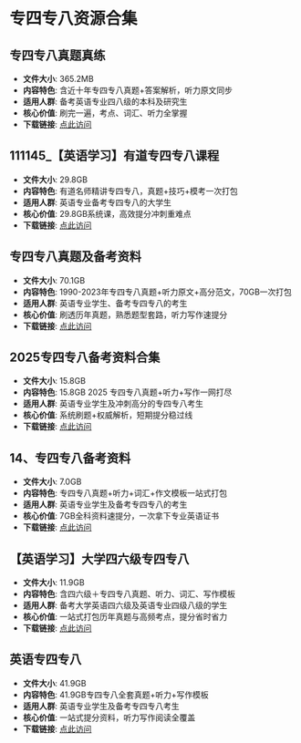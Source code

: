 <!-- CATEGORY: 教育与考试/语言考试 -->

# 专四专八资源合集

## 专四专八真题真练
- **文件大小**: 365.2MB
- **内容特色**: 含近十年专四专八真题+答案解析，听力原文同步
- **适用人群**: 备考英语专业四八级的本科及研究生
- **核心价值**: 刷完一遍，考点、词汇、听力全掌握
- **下载链接**: [点此访问](https://pan.quark.cn/s/b47425c8f2b5)

## 111145_【英语学习】有道专四专八课程
- **文件大小**: 29.8GB
- **内容特色**: 有道名师精讲专四专八，真题+技巧+模考一次打包
- **适用人群**: 英语专业备考专四专八的大学生
- **核心价值**: 29.8GB系统课，高效提分冲刺重难点
- **下载链接**: [点此访问](https://pan.quark.cn/s/b821ebbbd9bd)

## 专四专八真题及备考资料
- **文件大小**: 70.1GB
- **内容特色**: 1990-2023年专四专八真题+听力原文+高分范文，70GB一次打包
- **适用人群**: 英语专业学生、备考专四专八的考生
- **核心价值**: 刷透历年真题，熟悉题型套路，听力写作速提分
- **下载链接**: [点此访问](https://pan.quark.cn/s/afca0e7ef955)

## 2025专四专八备考资料合集
- **文件大小**: 15.8GB
- **内容特色**: 15.8GB 2025 专四专八真题+听力+写作一网打尽
- **适用人群**: 英语专业学生及冲刺高分的专四专八考生
- **核心价值**: 系统刷题+权威解析，短期提分稳过线
- **下载链接**: [点此访问](https://pan.quark.cn/s/33db2a2906d1)

## 14、专四专八备考资料
- **文件大小**: 7.0GB
- **内容特色**: 专四专八真题+听力+词汇+作文模板一站式打包
- **适用人群**: 英语专业学生及备考专四专八的考生
- **核心价值**: 7GB全科资料速提分，一次拿下专业英语证书
- **下载链接**: [点此访问](https://pan.quark.cn/s/fd3496a2536e)

## 【英语学习】大学四六级专四专八
- **文件大小**: 11.9GB
- **内容特色**: 含四六级＋专四专八真题、听力、词汇、写作模板
- **适用人群**: 备考大学英语四六级及英语专业四级八级的学生
- **核心价值**: 一站式打包历年真题与高频考点，提分省时省力
- **下载链接**: [点此访问](https://pan.quark.cn/s/1317b154682f)

## 英语专四专八
- **文件大小**: 41.9GB
- **内容特色**: 41.9GB专四专八全套真题+听力+写作模板
- **适用人群**: 英语专业学生及备考专四专八考生
- **核心价值**: 一站式提分资料，听力写作阅读全覆盖
- **下载链接**: [点此访问](https://pan.quark.cn/s/ecec5e17e04f)
